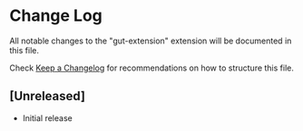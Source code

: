 # Change Log

All notable changes to the "gut-extension" extension will be documented in this file.

Check [Keep a Changelog](http://keepachangelog.com/) for recommendations on how to structure this file.

## [Unreleased]

- Initial release